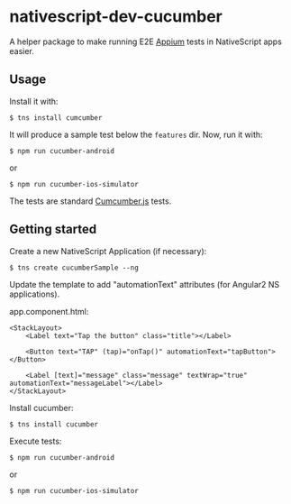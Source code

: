 # nativescript-dev-cucumber

A helper package to make running E2E [Appium](http://appium.io) tests in NativeScript apps easier.

## Usage

Install it with:

`$ tns install cumcumber`

It will produce a sample test below the `features` dir. Now, run it with:

```
$ npm run cucumber-android
```

or

```
$ npm run cucumber-ios-simulator
```

The tests are standard [Cumcumber.js](https://cucumber.io/docs/reference/javascript) tests.

## Getting started

Create a new NativeScript Application (if necessary):

`$ tns create cucumberSample --ng`

Update the template to add "automationText" attributes (for Angular2 NS applications).

app.component.html:

```
<StackLayout>
    <Label text="Tap the button" class="title"></Label>
    
    <Button text="TAP" (tap)="onTap()" automationText="tapButton"></Button>

    <Label [text]="message" class="message" textWrap="true" automationText="messageLabel"></Label>
</StackLayout>
```

Install cucumber:

`$ tns install cucumber`

Execute tests:

```
$ npm run cucumber-android
```

or

```
$ npm run cucumber-ios-simulator
```
